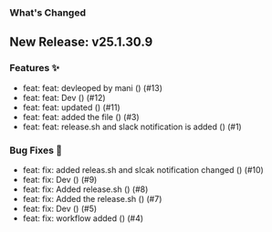 ### What's Changed

## New Release: v25.1.30.9

### Features ✨

- feat: feat:  devleoped by mani () (#13)
- feat: feat: Dev () (#12)
- feat: feat: updated () (#11)
- feat: feat: added the file () (#3)
- feat: feat: release.sh and slack notification is added  () (#1)
### Bug Fixes 🐛

- feat: fix: added releas.sh and slcak notification changed () (#10)
- feat: fix: Dev () (#9)
- feat: fix: Added release.sh () (#8)
- feat: fix: Added the release.sh () (#7)
- feat: fix: Dev () (#5)
- feat: fix: workflow added () (#4)
